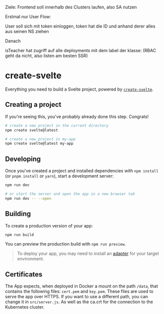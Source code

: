 Ziele: Frontend soll innerhalb des Clusters laufen, also SA nutzen

Erstmal nur User Flow:

User soll sich mit token einloggen, token hat die ID und anhand derer alles aus seinen NS ziehen


Danach

isTeacher hat zugriff auf alle deployments mit dem label der klasse: (RBAC geht da nicht, also listen am besten SSR)


# create-svelte

Everything you need to build a Svelte project, powered by [`create-svelte`](https://github.com/sveltejs/kit/tree/master/packages/create-svelte).

## Creating a project

If you're seeing this, you've probably already done this step. Congrats!

```bash
# create a new project in the current directory
npm create svelte@latest

# create a new project in my-app
npm create svelte@latest my-app
```

## Developing

Once you've created a project and installed dependencies with `npm install` (or `pnpm install` or `yarn`), start a development server:

```bash
npm run dev

# or start the server and open the app in a new browser tab
npm run dev -- --open
```

## Building

To create a production version of your app:

```bash
npm run build
```

You can preview the production build with `npm run preview`.

> To deploy your app, you may need to install an [adapter](https://kit.svelte.dev/docs/adapters) for your target environment.


## Certificates

The App expects, when deployed in Docker a mount on the path `/data`, that contains the following files: `cert.pem` and `key.pem`. These files are used to serve the app over HTTPS. If you want to use a different path, you can change it in `src/server.js`. As well as the ca.crt for the connection to the Kubernetes cluster.

